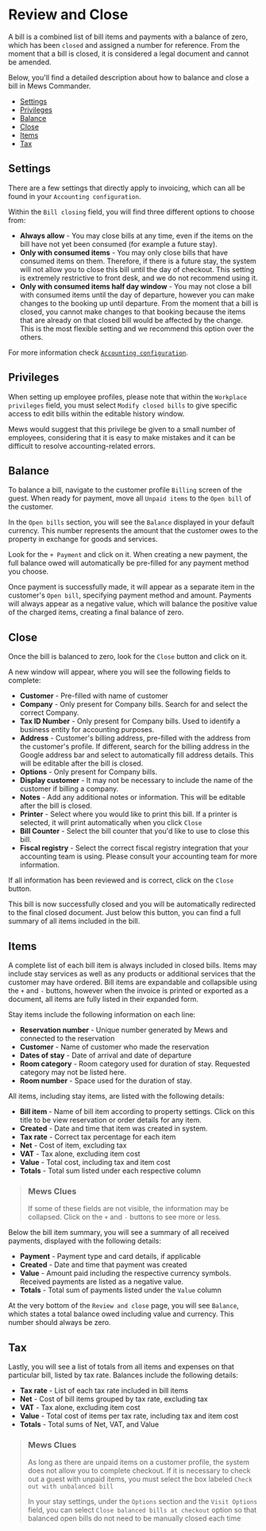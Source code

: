 # Review and Close

A bill is a combined list of bill items and payments with a balance of zero, which has been `closed` and assigned a number for reference. From the moment that a bill is closed, it is considered a legal document and cannot be amended.

Below, you'll find a detailed description about how to balance and close a bill in Mews Commander.

* [Settings](review-and-close.md#settings)
* [Privileges](review-and-close.md#privileges)
* [Balance](review-and-close.md#balance)
* [Close](review-and-close.md#close)
* [Items](review-and-close.md#items)
* [Tax](review-and-close.md#tax)

## Settings

There are a few settings that directly apply to invoicing, which can all be found in your `Accounting configuration`.

Within the `Bill closing` field, you will find three different options to choose from:

* **Always allow** - You may close bills at any time, even if the items on the bill have not yet been consumed \(for example a future stay\).
* **Only with consumed items** - You may only close bills that have consumed items on them. Therefore, if there is a future stay, the system will not allow you to close this bill until the day of checkout. This setting is extremely restrictive to front desk, and we do not recommend using it.
* **Only with consumed items half day window** - You may not close a bill with consumed items until the day of departure, however you can make changes to the booking up until departure. From the moment that a bill is closed, you cannot make changes to that booking because the items that are already on that closed bill would be affected by the change. This is the most flexible setting and we recommend this option over the others.

For more information check [`Accounting configuration`](../../../settings/finance-settings/accounting-configuration.md).

## Privileges

When setting up employee profiles, please note that within the `Workplace privileges` field, you must select `Modify closed bills` to give specific access to edit bills within the editable history window.

Mews would suggest that this privilege be given to a small number of employees, considering that it is easy to make mistakes and it can be difficult to resolve accounting-related errors.

## Balance

To balance a bill, navigate to the customer profile `Billing` screen of the guest. When ready for payment, move all `Unpaid items` to the `Open bill` of the customer.

In the `Open bills` section, you will see the `Balance` displayed in your default currency. This number represents the amount that the customer owes to the property in exchange for goods and services.

Look for the `+ Payment` and click on it. When creating a new payment, the full balance owed will automatically be pre-filled for any payment method you choose.

Once payment is successfully made, it will appear as a separate item in the customer's `Open bill`, specifying payment method and amount. Payments will always appear as a negative value, which will balance the positive value of the charged items, creating a final balance of zero.

## Close

Once the bill is balanced to zero, look for the `Close` button and click on it.

A new window will appear, where you will see the following fields to complete:

* **Customer** - Pre-filled with name of customer
* **Company** - Only present for Company bills. Search for and select the correct Company.
* **Tax ID Number** - Only present for Company bills. Used to identify a business entity for accounting purposes.
* **Address** - Customer's billing address, pre-filled with the address from the customer's profile. If different, search for the billing address in the Google address bar and select to automatically fill address details. This will be editable after the bill is closed.  
* **Options** - Only present for Company bills.
* **Display customer** - It may not be necessary to include the name of the customer if billing a company.
* **Notes** - Add any additional notes or information. This will be editable after the bill is closed.
* **Printer** - Select where you would like to print this bill. If a printer is selected, it will print automatically when you click `Close`
* **Bill Counter** - Select the bill counter that you'd like to use to close this bill.
* **Fiscal registry** - Select the correct fiscal registry integration that your accounting team is using. Please consult your accounting team for more information.

If all information has been reviewed and is correct, click on the `Close` button.

This bill is now successfully closed and you will be automatically redirected to the final closed document. Just below this button, you can find a full summary of all items included in the bill.

## Items

A complete list of each bill item is always included in closed bills. Items may include stay services as well as any products or additional services that the customer may have ordered. Bill items are expandable and collapsible using the `+` and `-` buttons, however when the invoice is printed or exported as a document, all items are fully listed in their expanded form.

Stay items include the following information on each line:

* **Reservation number** - Unique number generated by Mews and connected to the reservation
* **Customer** - Name of customer who made the reservation
* **Dates of stay** - Date of arrival and date of departure
* **Room category** - Room category used for duration of stay. Requested category may not be listed here.
* **Room number** - Space used for the duration of stay.

All items, including stay items, are listed with the following details:

* **Bill item** - Name of bill item according to property settings. Click on this title to be view reservation or order details for any item.
* **Created** - Date and time that item was created in system.
* **Tax rate** - Correct tax percentage for each item
* **Net** - Cost of item, excluding tax
* **VAT** - Tax alone, excluding item cost
* **Value** - Total cost, including tax and item cost
* **Totals** - Total sum listed under each respective column

> ### Mews Clues
>
> If some of these fields are not visible, the information may be collapsed. Click on the `+` and `-` buttons to see more or less.

Below the bill item summary, you will see a summary of all received payments, displayed with the following details:

* **Payment** - Payment type and card details, if applicable
* **Created** - Date and time that payment was created
* **Value** - Amount paid including the respective currency symbols. Received payments are listed as a negative value.
* **Totals** - Total sum of payments listed under the `Value` column

At the very bottom of the `Review and close` page, you will see `Balance`, which states a total balance owed including value and currency. This number should always be zero.

## Tax

Lastly, you will see a list of totals from all items and expenses on that particular bill, listed by tax rate. Balances include the following details:

* **Tax rate** - List of each tax rate included in bill items
* **Net** - Cost of bill items grouped by tax rate, excluding tax
* **VAT** - Tax alone, excluding item cost
* **Value** - Total cost of items per tax rate, including tax and item cost
* **Totals** - Total sums of Net, VAT, and Value

> ### Mews Clues
>
> As long as there are unpaid items on a customer profile, the system does not allow you to complete checkout. If it is necessary to check out a guest with unpaid items, you must select the box labeled `Check out with unbalanced bill`
>
> In your stay settings, under the `Options` section and the `Visit Options` field, you can select `Close balanced bills at checkout` option so that balanced open bills do not need to be manually closed each time

